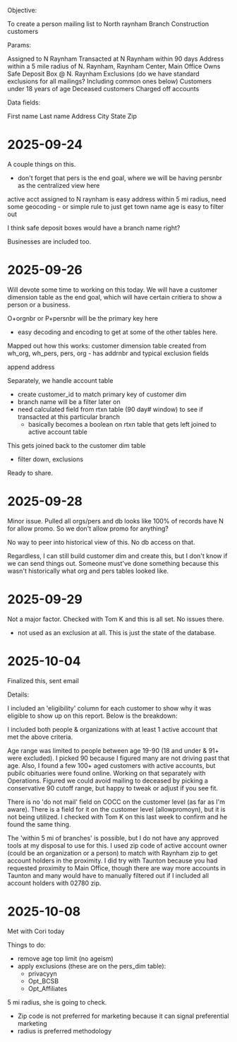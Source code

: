 Objective:

To create a person mailing list to North raynham Branch Construction customers

Params:

Assigned to N Raynham
Transacted at N Raynham within 90 days
Address within a 5 mile radius of N. Raynham, Raynham Center, Main Office
Owns Safe Deposit Box @ N. Raynham
Exclusions (do we have standard exclusions for all mailings? Including common ones below)
Customers under 18 years of age
Deceased customers
Charged off accounts
 

Data fields:

First name
Last name
Address
City
State
Zip


# 2025-09-24
A couple things on this.
- don't forget that pers is the end goal, where we will be having persnbr as the centralized view here

active acct assigned to N raynham is easy
address within 5 mi radius, need some geocoding
    - or simple rule to just get town name
age is easy to filter out

I think safe deposit boxes would have a branch name right?

Businesses are included too.

# 2025-09-26

Will devote some time to working on this today. We will have a customer dimension table as the end goal, which will have certain critiera to show a person or a business.

O+orgnbr or P+persnbr will be the primary key here
- easy decoding and encoding to get at some of the other tables here.

Mapped out how this works:
customer dimension table created from wh_org, wh_pers, pers, org
    - has addrnbr and typical exclusion fields

append address

Separately, we handle account table
- create customer_id to match primary key of customer dim
- branch name will be a filter later on
- need calculated field from rtxn table (90 day#  window) to see if transacted at this particular branch
    - basically becomes a boolean on rtxn table that gets left joined to active account table

This gets joined back to the customer dim table
- filter down, exclusions

Ready to share.

# 2025-09-28
Minor issue. Pulled all orgs/pers and db looks like 100% of records have N for allow promo. So we don't allow promo for anything?

No way to peer into historical view of this. No db access on that.

Regardless, I can still build customer dim and create this, but I don't know if we can send things out. Someone must've done something because this wasn't historically what org and pers tables looked like.

# 2025-09-29
Not a major factor. Checked with Tom K and this is all set. No issues there.
- not used as an exclusion at all. This is just the state of the database.

# 2025-10-04
Finalized this, sent email

Details:

I included an 'eligibility' column for each customer to show why it was eligible to show up on this report. Below is the breakdown:

I included both people & organizations with at least 1 active account that met the above criteria.

Age range was limited to people between age 19-90 (18 and under & 91+ were excluded).
I picked 90 because I figured many are not driving past that age. Also, I found a few 100+ aged customers with active accounts, but pubilc obituaries were found online. Working on that separately with Operations. Figured we could avoid mailing to deceased by picking a conservative 90 cutoff range, but happy to tweak or adjust if you see fit.

There is no 'do not mail' field on COCC on the customer level (as far as I'm aware). There is a field for it on the customer level (allowpromoyn), but it is not being utilized. I checked with Tom K on this last week to confirm and he found the same thing. 

The 'within 5 mi of branches' is possible, but I do not have any approved tools at my disposal to use for this. I used zip code of active account owner (could be an organization or a person) to match with Raynham zip to get account holders in the proximity.
I did try with Taunton because you had requested proximity to Main Office, though there are way more accounts in Taunton and many would have to manually filtered out if I included all account holders with 02780 zip.


# 2025-10-08
Met with Cori today

Things to do:
- remove age top limit (no ageism)
- apply exclusions (these are on the pers_dim table):
    - privacyyn
    - Opt_BCSB
    - Opt_Affiliates
    
5 mi radius, she is going to check. 
- Zip code is not preferred for marketing because it can signal preferential marketing
- radius is preferred methodology

